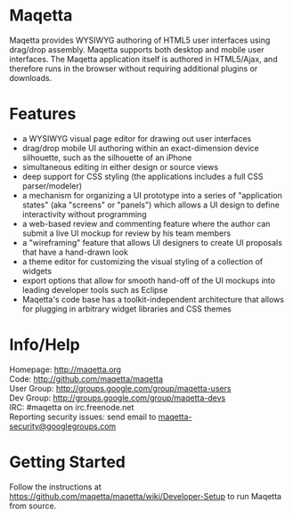 Maqetta
=======

Maqetta provides WYSIWYG authoring of HTML5 user interfaces using drag/drop assembly. Maqetta supports both desktop and mobile user interfaces. The Maqetta application itself is authored in HTML5/Ajax, and therefore runs in the browser without requiring additional plugins or downloads. 

Features
========

* a WYSIWYG visual page editor for drawing out user interfaces
* drag/drop mobile UI authoring within an exact-dimension device silhouette, such as the silhouette of an iPhone
* simultaneous editing in either design or source views
* deep support for CSS styling (the applications includes a full CSS parser/modeler)
* a mechanism for organizing a UI prototype into a series of "application states" (aka "screens" or "panels") which allows a UI design to define interactivity without programming
* a web-based review and commenting feature where the author can submit a live UI mockup for review by his team members
* a "wireframing" feature that allows UI designers to create UI proposals that have a hand-drawn look
* a theme editor for customizing the visual styling of a collection of widgets
* export options that allow for smooth hand-off of the UI mockups into leading developer tools such as Eclipse
* Maqetta's code base has a toolkit-independent architecture that allows for plugging in arbitrary widget libraries and CSS themes

Info/Help
=========

Homepage: <http://maqetta.org>  
Code: <http://github.com/maqetta/maqetta>  
User Group: <http://groups.google.com/group/maqetta-users>  
Dev Group: <http://groups.google.com/group/maqetta-devs>  
IRC: #maqetta on irc.freenode.net  
Reporting security issues: send email to maqetta-security@googlegroups.com

Getting Started
===============

Follow the instructions at <https://github.com/maqetta/maqetta/wiki/Developer-Setup> to run Maqetta from source.